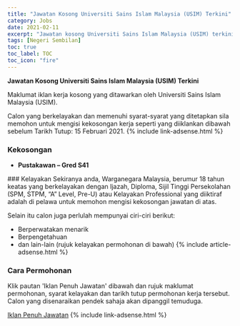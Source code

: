 ```yaml
---
title: "Jawatan Kosong Universiti Sains Islam Malaysia (USIM) Terkini" 
category: Jobs 
date: 2021-02-11 
excerpt: "Jawatan kosong Universiti Sains Islam Malaysia (USIM) terkini untuk kekosongan Pustakawan – Gred S41" 
tags: [Negeri Sembilan] 
toc: true 
toc_label: TOC 
toc_icon: "fire" 
--- 
```


**Jawatan Kosong Universiti Sains Islam Malaysia (USIM) Terkini**

Maklumat iklan kerja kosong yang ditawarkan oleh Universiti Sains Islam Malaysia (USIM). 

Calon yang berkelayakan dan memenuhi syarat-syarat yang ditetapkan sila memohon untuk mengisi kekosongan kerja seperti yang diiklankan dibawah sebelum Tarikh Tutup: 15 Februari 2021. 
{% include link-adsense.html %} 
### Kekosongan 
<ul>
<li><strong>Pustakawan &#8211; Gred S41</strong></li>
</ul> 
### Kelayakan 
Sekiranya anda, Warganegara Malaysia, berumur 18 tahun keatas yang berkelayakan dengan Ijazah, Diploma, Sijil Tinggi Persekolahan (SPM, STPM, “A” Level, Pre-U) atau Kelayakan Professional yang diiktiraf adalah di pelawa untuk memohon mengisi kekosongan jawatan di atas.

Selain itu calon juga perlulah mempunyai ciri-ciri berikut:
- Berperwatakan menarik
- Berpengetahuan
- dan lain-lain (rujuk kelayakan permohonan di bawah) 
{% include article-adsense.html %} 
### Cara Permohonan 
Klik pautan 'Iklan Penuh Jawatan' dibawah dan rujuk maklumat permohonan, syarat kelayakan dan tarikh tutup permohonan kerja tersebut.
Calon yang disenaraikan pendek sahaja akan dipanggil temuduga.

<a href="https://docs.google.com/forms/d/e/1FAIpQLSeRZ9wOaf0Gr08y6K70PlvMfOCn6xgKuPrd6_qsBvUYoXM76w/viewform" class="btn btn--info" target="_blank" rel="nofollow noopenner">Iklan Penuh Jawatan</a> 
{% include link-adsense.html %} 